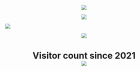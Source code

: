 <p align="center">
  <img src="https://github-readme-stats.vercel.app/api/top-langs/?username=spuqe&layout=compact&show_icons=true&theme=radical&count_private=true&langs_count=10&hide=css"/>
</p>


<p align="center">
  <img src="https://github-readme-stats.vercel.app/api?username=spuqe&count_private=true&show_icons=true&theme=radical" />
</p>

<a href="https://testaustime.fi">
  <img src="https://github-readme-testaustime.vercel.app/api/testaustime?username=graphene&layout=compact&range=7&langs_count=10&bg_color=001219&text_color=94d2bd&icon_color=0a9396&title_color=ee9b00" />
</a>

<p align="center">      
<img src="https://i.imgur.com/7SDkYwo.gif"/>
</p>

<p> 
  <h1 align="center">Visitor count since 2021<br>
  <img src="https://profile-counter.glitch.me/spuqe/count.svg" />
    </h1>
</p>
